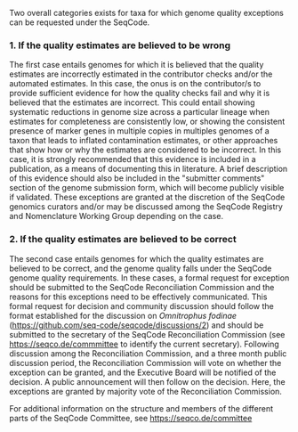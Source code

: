 
Two overall categories exists for taxa for which genome quality exceptions can
be requested under the SeqCode.

### 1. If the quality estimates are believed to be wrong

The first case entails genomes for which it is believed that the quality
estimates are incorrectly estimated in the contributor checks and/or the
automated estimates. In this case, the onus is on the contributor/s to provide
sufficient evidence for how the quality checks fail and why it is believed that
the estimates are incorrect. This could entail showing systematic reductions in
genome size across a particular lineage when estimates for completeness are
consistently low, or showing the consistent presence of marker genes in multiple
copies in multiples genomes of a taxon that leads to inflated contamination
estimates, or other approaches that show how or why the estimates are considered
to be incorrect. In this case, it is strongly recommended that this evidence is
included in a publication, as a means of documenting this in literature. A brief
description of this evidence should also be included in the "submitter comments"
section of the genome submission form, which will become publicly visible if
validated. These exceptions are granted at the discretion of the SeqCode
genomics curators and/or may be discussed among the SeqCode Registry and
Nomenclature Working Group depending on the case.

### 2. If the quality estimates are believed to be correct

The second case entails genomes for which the quality estimates are believed to
be correct, and the genome quality falls under the SeqCode genome quality
requirements. In these cases, a formal request for exception should be submitted
to the SeqCode Reconciliation Commission and the reasons for this exceptions
need to be effectively communicated. This formal request for decision and
community discussion should follow the format established for the discussion on
_Omnitrophus fodinae_ (https://github.com/seq-code/seqcode/discussions/2) and
should be submitted to the secretary of the SeqCode Reconciliation Commission
(see https://seqco.de/commmittee to identify the current secretary).
Following discussion among the Reconciliation Commission, and a three month
public discussion period, the Reconciliation Commission will vote on whether the
exception can be granted, and the Executive Board will be notified of the
decision. A public announcement will then follow on the decision. Here, the
exceptions are granted by majority vote of the Reconciliation Commission.

For additional information on the structure and members of the different parts
of the SeqCode Committee, see https://seqco.de/committee

